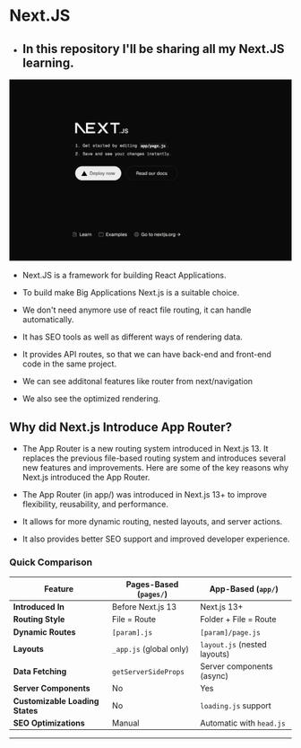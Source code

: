 # Next.JS

- ## In this repository I'll be sharing all my Next.JS learning.
![Installation](Picture1.png)
- Next.JS is a framework for building React Applications.

- To build make Big Applications Next.js is a suitable choice.

- We don't need anymore use of react file routing, it can handle automatically.

- It has SEO tools as well as different ways of rendering data.

- It provides API routes, so that we can have back-end and front-end code in the same project.

- We can see additonal features like router from next/navigation

- We also see the optimized rendering.


## Why did Next.js Introduce App Router?

- The App Router is a new routing system introduced in Next.js 13. It replaces the previous file-based routing system and introduces several new features and improvements. Here are some of the key reasons why Next.js introduced the App Router.

- The App Router (in app/) was introduced in Next.js 13+ to improve flexibility, reusability, and performance.

- It allows for more dynamic routing, nested layouts, and server actions.

- It also provides better SEO support and improved developer experience.

### Quick Comparison

| Feature                        | **Pages-Based (`pages/`)** | **App-Based (`app/`)**  |
| ------------------------------ | -------------------------- | ----------------------- |
| **Introduced In**               | Before Next.js 13           | Next.js 13+              |
| **Routing Style**               | File = Route                | Folder + File = Route    |
| **Dynamic Routes**              | `[param].js`                | `[param]/page.js`        |
| **Layouts**                     | `_app.js` (global only)     | `layout.js` (nested layouts) |
| **Data Fetching**               | `getServerSideProps`        | Server components (async) |
| **Server Components**           | No                          | Yes                      |
| **Customizable Loading States** | No                          | `loading.js` support     |
| **SEO Optimizations**           | Manual                      | Automatic with `head.js` |

---

